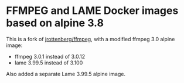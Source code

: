 # FFMPEG and LAME Docker images based on alpine 3.8 
This is a fork of [jrottenberg/ffmpeg](https://github.com/jrottenberg/ffmpeg),
with a modified ffmpeg 3.0 alpine image:
* ffmpeg 3.0.1 instead of 3.0.12
* lame 3.99.5 instead of 3.100

Also added a separate Lame 3.99.5 alpine image.